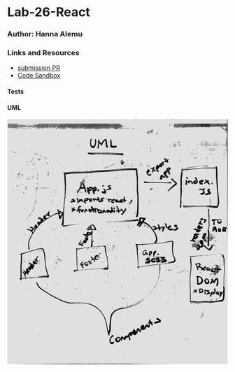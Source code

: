 # Lab-26-React

### Author: Hanna Alemu

### Links and Resources
* [submission PR](https://github.com/401-advanced-javascript-hanna-alemu/Lab-26-React/pull/1)
* [Code Sandbox](https://codesandbox.io/s/hanna-lab-26-react-8i4u7)

  
#### Tests


#### UML

![Image of UML](./IMG_0096.jpg
)
